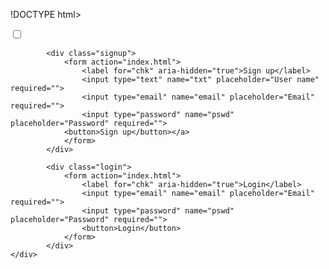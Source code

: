 !DOCTYPE html>
<html>
<head>
	<title>Slide Navbar</title>
	<link rel="stylesheet" type="text/css" href="aa.css">
</head>
<body>
	<div class="main">  	
		<input type="checkbox" id="chk" aria-hidden="true">

			<div class="signup">
				<form action="index.html">
					<label for="chk" aria-hidden="true">Sign up</label>
					<input type="text" name="txt" placeholder="User name" required="">
					<input type="email" name="email" placeholder="Email" required="">
					<input type="password" name="pswd" placeholder="Password" required="">
				<button>Sign up</button></a>
				</form>
			</div>

			<div class="login">
				<form action="index.html">
					<label for="chk" aria-hidden="true">Login</label>
					<input type="email" name="email" placeholder="Email" required="">
					<input type="password" name="pswd" placeholder="Password" required="">
					<button>Login</button>
				</form>
			</div>
	</div>
</body>
</html>
